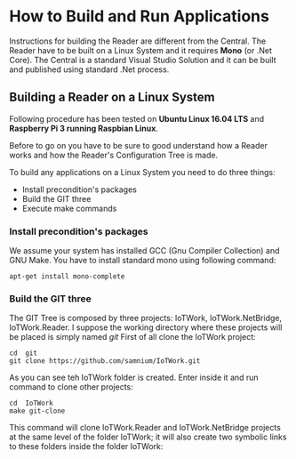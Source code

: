 # How to Build and Run Applications

Instructions for building the Reader are different from the Central.
The Reader have to be built on a Linux System and it requires **Mono** (or .Net Core).
The Central is a standard Visual Studio Solution and it can be built and published using standard .Net process.

## Building a Reader on a Linux System

Following procedure has been tested on **Ubuntu Linux 16.04 LTS** and **Raspberry Pi 3 running Raspbian Linux**.

Before to go on you have to be sure to good understand how a Reader works and how the Reader's Configuration Tree is made. 

To build any applications on a Linux System you need to do three things:

* Install precondition's packages
* Build the GIT three
* Execute make commands

### Install precondition's packages

We assume your system has installed GCC (Gnu Compiler Collection) and GNU Make. 
You have to install standard mono using following command:

```
apt-get install mono-complete
```

### Build the GIT three

The GIT Tree is composed by three projects: IoTWork, IoTWork.NetBridge, IoTWork.Reader.
I suppose the working directory where these projects will be placed is simply named *git*
First of all clone the IoTWork project:

```
cd  git
git clone https://github.com/samnium/IoTWork.git
```
As you can see teh IoTWork folder is created.
Enter inside it and run command to clone other projects:

```
cd  IoTWork
make git-clone
```
This command will clone IoTWork.Reader and IoTWork.NetBridge projects at the same level of the folder IoTWork; it will also create two symbolic links to these folders inside the folder IoTWork:






